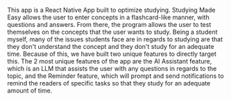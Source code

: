 This app is a React Native App built to optimize studying. 
Studying Made Easy allows the user to enter concepts in a flashcard-like manner, with questions and answers. From there, the program allows the user to test themselves on the concepts that the user wants to study. Being a student myself, many of the issues students face are in regards to studying are that they don't understand the concept and they don't study for an adequate time. Because of this, we have built two unique features to directly target this. The 2 most unique features of the app are the AI Assistant feature, which is an LLM that assists the user with any questions in regards to the topic, and the Reminder feature, which will prompt and send notifications to remind the readers of specific tasks so that they study for an adequate amount of time.

